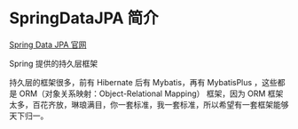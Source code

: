 # SpringDataJPA 简介

[Spring Data JPA 官网](https://spring.io/projects/spring-data-jpa)



Spring 提供的持久层框架

持久层的框架很多，前有 Hibernate 后有 Mybatis，再有 MybatisPlus ，这些都是 ORM（对象关系映射：Object-Relational Mapping） 框架，因为 ORM 框架太多，百花齐放，琳琅满目，你一套标准，我一套标准，所以希望有一套框架能够天下归一。



